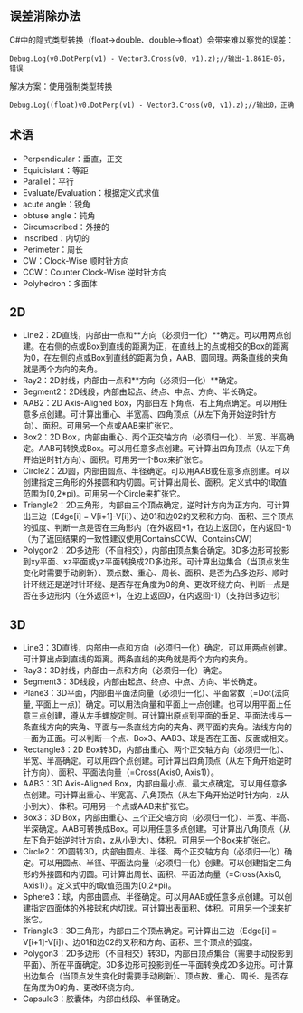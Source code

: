 ## 误差消除办法 ##

C#中的隐式类型转换（float→double、double→float）会带来难以察觉的误差：

    Debug.Log(v0.DotPerp(v1) - Vector3.Cross(v0, v1).z);//输出-1.861E-05，错误

解决方案：使用强制类型转换

    Debug.Log((float)v0.DotPerp(v1) - Vector3.Cross(v0, v1).z);//输出0，正确

## 术语 ##

- Perpendicular：垂直，正交
- Equidistant：等距
- Parallel：平行
- Evaluate/Evaluation：根据定义式求值
- acute angle：锐角
- obtuse angle：钝角
- Circumscribed：外接的
- Inscribed：内切的
- Perimeter：周长
- CW：Clock-Wise 顺时针方向
- CCW：Counter Clock-Wise 逆时针方向
- Polyhedron：多面体

## 2D ##

- Line2：2D直线，内部由一点和**方向（必须归一化）**确定。可以用两点创建。在右侧的点或Box到直线的距离为正，在直线上的点或相交的Box的距离为0，在左侧的点或Box到直线的距离为负，AAB、圆同理。两条直线的夹角就是两个方向的夹角。
- Ray2：2D射线，内部由一点和**方向（必须归一化）**确定。
- Segment2：2D线段，内部由起点、终点、中点、方向、半长确定。
- AAB2：2D Axis-Aligned Box，内部由左下角点、右上角点确定。可以用任意多点创建。可计算出重心、半宽高、四角顶点（从左下角开始逆时针方向）、面积。可用另一个点或AAB来扩张它。
- Box2：2D Box，内部由重心、两个正交轴方向（必须归一化）、半宽、半高确定。AAB可转换成Box。可以用任意多点创建。可计算出四角顶点（从左下角开始逆时针方向）、面积。可用另一个Box来扩张它。
- Circle2：2D圆，内部由圆点、半径确定。可以用AAB或任意多点创建。可以创建指定三角形的外接圆和内切圆。可计算出周长、面积。定义式中的t取值范围为[0,2*pi)。可用另一个Circle来扩张它。
- Triangle2：2D三角形，内部由三个顶点确定，逆时针方向为正方向。可计算出三边（Edge[i] = V[i+1]-V[i]）、边01和边02的叉积和方向、面积、三个顶点的弧度、判断一点是否在三角形内（在外返回+1，在边上返回0，在内返回-1）（为了返回结果的一致性建议使用ContainsCCW、ContainsCW）
- Polygon2：2D多边形（不自相交），内部由顶点集合确定。3D多边形可投影到xy平面、xz平面或yz平面转换成2D多边形。可计算出边集合（当顶点发生变化时需要手动刷新）、顶点数、重心、周长、面积、是否为凸多边形、顺时针环绕还是逆时针环绕、是否存在角度为0的角、更改环绕方向、判断一点是否在多边形内（在外返回+1，在边上返回0，在内返回-1）（支持凹多边形）

## 3D ##

- Line3：3D直线，内部由一点和方向（必须归一化）确定。可以用两点创建。可计算出点到直线的距离。两条直线的夹角就是两个方向的夹角。
- Ray3：3D射线，内部由一点和方向（必须归一化）确定。
- Segment3：3D线段，内部由起点、终点、中点、方向、半长确定。
- Plane3：3D平面，内部由平面法向量（必须归一化）、平面常数（=Dot(法向量, 平面上一点)）确定。可以用法向量和平面上一点创建。也可以用平面上任意三点创建，遵从左手螺旋定则。可计算出原点到平面的垂足、平面法线与一条直线方向的夹角、平面与一条直线方向的夹角、两平面的夹角。法线方向的一面为正面。可以判断一个点、Box3、AAB3、球是否在正面、反面或相交。
- Rectangle3：2D Box转3D，内部由重心、两个正交轴方向（必须归一化）、半宽、半高确定。可以用四个点创建。可计算出四角顶点（从左下角开始逆时针方向）、面积、平面法向量（=Cross(Axis0, Axis1)）。
- AAB3：3D Axis-Aligned Box，内部由最小点、最大点确定。可以用任意多点创建。可计算出重心、半宽高、八角顶点（从左下角开始逆时针方向，z从小到大）、体积。可用另一个点或AAB来扩张它。
- Box3：3D Box，内部由重心、三个正交轴方向（必须归一化）、半宽、半高、半深确定。AAB可转换成Box。可以用任意多点创建。可计算出八角顶点（从左下角开始逆时针方向，z从小到大）、体积。可用另一个Box来扩张它。
- Circle2：2D圆转3D，内部由圆点、半径、两个正交轴方向（必须归一化）确定。可以用圆点、半径、平面法向量（必须归一化）创建。可以创建指定三角形的外接圆和内切圆。可计算出周长、面积、平面法向量（=Cross(Axis0, Axis1)）。定义式中的t取值范围为[0,2*pi)。
- Sphere3：球，内部由圆点、半径确定。可以用AAB或任意多点创建。可以创建指定四面体的外接球和内切球。可计算出表面积、体积。可用另一个球来扩张它。
- Triangle3：3D三角形，内部由三个顶点确定。可计算出三边（Edge[i] = V[i+1]-V[i]）、边01和边02的叉积和方向、面积、三个顶点的弧度。
- Polygon3：2D多边形（不自相交）转3D，内部由顶点集合（需要手动投影到平面）、所在平面确定。3D多边形可投影到任一平面转换成2D多边形。可计算出边集合（当顶点发生变化时需要手动刷新）、顶点数、重心、周长、是否存在角度为0的角、更改环绕方向。
- Capsule3：胶囊体，内部由线段、半径确定。



























